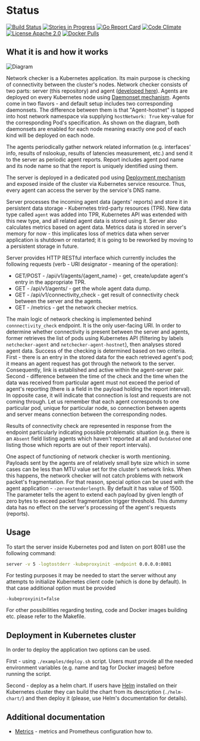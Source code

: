 # Status

[![Build Status](https://goo.gl/XzSwDu)](https://goo.gl/bx20uy)
[![Stories in Progress](https://goo.gl/Y3SfPH)](https://goo.gl/eY1d9l)
[![Go Report Card](https://goo.gl/EN7y2i)](https://goo.gl/ultF3D)
[![Code Climate](https://goo.gl/F5iNWP)](https://goo.gl/mGsQj1)
[![License Apache 2.0](https://goo.gl/joRzTI)](https://goo.gl/pbOuG0)
[![Docker Pulls](https://goo.gl/ZYz1nt)](https://goo.gl/nAfD9C)

## What it is and how it works

![Diagram](diagram.png)

Network checker is a Kubernetes application. Its main purpose is checking
of connectivity between the cluster's nodes. Network checker consists of two
parts: server (this repository) and agent
([developed here](https://github.com/Mirantis/k8s-netchecker-agent)). Agents
are deployed on every Kubernetes node using
[Daemonset mechanism](https://kubernetes.io/docs/concepts/workloads/controllers/daemonset/). Agents come
in two flavors - and default setup includes two corresponding daemonsets.
The difference between them is that "Agent-hostnet" is tapped into host network
namespace via supplying `hostNetwork: True` key-value for the corresponding
Pod's specification. As shown on the diagram, both daemonsets are enabled for
each node meaning exactly one pod of each kind will be deployed on each node.

The agents periodically gather network related information
(e.g. interfaces' info, results of nslookup, results of latencies measurement,
etc.) and send it to the server as periodic agent reports.
Report includes agent pod name and its node name so that the report is uniquely
identified using them.

The server is deployed in a dedicated pod using
[Deployment mechanism](https://kubernetes.io/docs/concepts/workloads/controllers/deployment/)
and exposed inside of the cluster via Kubernetes service resource. Thus, every
agent can access the server by the service's DNS name.

Server processes the incoming agent data (agents' reports) and store it in
persistent data storage - Kubernetes trird-party resources (TPR). New data type
called `agent` was added into TPR, Kubernetes API was extended with this new
type, and all related agent data is stored using it.
Server also calculates metrics based on agent data. Metrics data is stored in
server's memory for now - this implicates loss of metrics data when server
application is shutdown or restarted; it is going to be reworked by moving to
a persistent storage in future. 

Server provides HTTP RESTful interface which currently includes the following
requests (verb - URI designator - meaning of the operation):

- GET/POST - /api/v1/agents/{agent_name} - get, create/update agent's entry in
  the appropriate TPR.
- GET - /api/v1/agents/ - get the whole agent data dump.
- GET - /api/v1/connectivity_check - get result of connectivity check between
  the server and the agents.
- GET - /metrics - get the network checker metrics.

The main logic of network checking is implemented behind `connnectivity_check`
endpoint. It is the only user-facing URI.
In order to determine whether connectivity is present between the server and
agents, former retrieves the list of pods using Kubernetes API
(filtering by labels `netchecker-agent` and `netchecker-agent-hostnet`), then
analyses stored agent data.
Success of the checking is determined based on two criteria. First - there is an
entry in the stored data for the each retrieved agent's pod; it means an agent
request has got through the network to the server. Consequently, link is
established and active within the agent-server pair.
Second - difference between the time of the check and the time when the data
was received from particular agent must not exceed the period of agent's
reporting (there is a field in the payload holding the report interval). In
opposite case, it will indicate that connection is lost and requests are not
coming through.
Let us remember that each agent corresponds to one particular pod, unique for
particular node, so connection between agents and server means connection
between the corresponding nodes.

Results of connectivity check are represented in response from the endpoint
particularly indicating possible problematic situation (e.g. there is an
`Absent` field listing agents which haven't reported at all and `Outdated` one
listing those which reports are out of their report intervals).

One aspect of functioning of network checker is worth mentioning. Payloads sent
by the agents are of relatively small byte size which in some cases can be less
than MTU value set for the cluster's network links. When this happens, the
network checker will not catch problems with network packet's fragmentation.
For that reason, special option can be used with the agent application -
`-zeroextenderlength`. By default it has value of 1500. The parameter tells
the agent to extend each payload by given length of zero bytes to exceed
packet fragmentation trigger threshold. This dummy data has no effect on the
server's processing of the agent's requests (reports).

## Usage

To start the server inside Kubernetes pod and listen on port 8081 use the
following command:

```bash
server -v 5 -logtostderr -kubeproxyinit -endpoint 0.0.0.0:8081
```

For testing purposes it may be needed to start the server without any attempts
to initialize Kubernetes client code (which is done by default). In that case
additional option must be provided

```
-kubeproxyinit=false
```

For other possibilities regarding testing, code and Docker images building etc.
please refer to the Makefile.

## Deployment in Kubernetes cluster

In order to deploy the application two options can be used. 

First - using `./examples/deploy.sh` script. Users must provide all the needed
environment variables (e.g. name and tag for Docker images) before running the
script.

Second - deploy as a helm chart. If users have
[Helm](https://github.com/kubernetes/helm) installed on their Kubernetes cluster
they can build the chart from its description (`./helm-chart/`) and then deploy
it (please, use Helm's documentation for details).

## Additional documentation

- [Metrics](doc/metrics.md) - metrics and Prometheus configuration how to.
